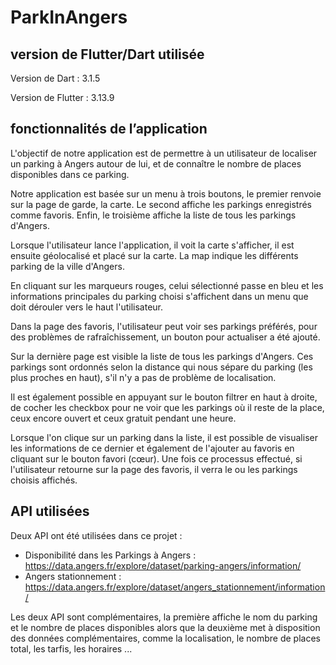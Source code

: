# ParkInAngers


## version de Flutter/Dart utilisée

Version de Dart : 3.1.5

Version de Flutter : 3.13.9

## fonctionnalités de l’application

L'objectif de notre application est de permettre à un utilisateur de localiser un parking à Angers autour de lui, et de connaître le nombre de places disponibles dans ce parking.

Notre application est basée sur un menu à trois boutons, le premier renvoie sur la page de garde, la carte. Le second affiche les parkings enregistrés comme favoris. Enfin, le troisième affiche la liste de tous les parkings d'Angers.

Lorsque l'utilisateur lance l'application, il voit la carte s'afficher, il est ensuite géolocalisé et placé sur la carte. La map indique les différents parking de la ville d'Angers.

En cliquant sur les marqueurs rouges, celui sélectionné passe en bleu et les informations principales du parking choisi s'affichent dans un menu que doit dérouler vers le haut l'utilisateur.

Dans la page des favoris, l'utilisateur peut voir ses parkings préférés, pour des problèmes de rafraîchissement, un bouton pour actualiser a été ajouté.

Sur la dernière page est visible la liste de tous les parkings d'Angers. Ces parkings sont ordonnés selon la distance qui nous sépare du parking (les plus proches en haut), s'il n'y a pas de problème de localisation.

Il est également possible en appuyant sur le bouton filtrer en haut à droite, de cocher les checkbox pour ne voir que les parkings où il reste de la place, ceux encore ouvert et ceux gratuit pendant une heure.

Lorsque l'on clique sur un parking dans la liste, il est possible de visualiser les informations de ce dernier et également de l'ajouter au favoris en cliquant sur le bouton favori (cœur).
Une fois ce processus effectué, si l'utilisateur retourne sur la page des favoris, il verra le ou les parkings choisis affichés.

## API utilisées

Deux API ont été utilisées dans ce projet : 

- Disponibilité dans les Parkings à Angers : https://data.angers.fr/explore/dataset/parking-angers/information/
- Angers stationnement : https://data.angers.fr/explore/dataset/angers_stationnement/information/

Les deux API sont complémentaires, la première affiche le nom du parking et le nombre de places disponibles alors que la deuxième met à disposition des données complémentaires, comme la localisation, le nombre de places total, les tarfis, les horaires ...
